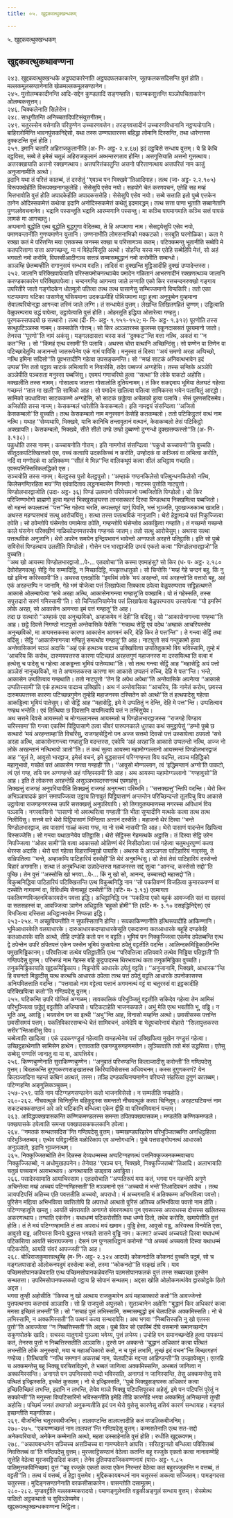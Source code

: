 ```yaml
---
title: ०५. खुद्दकवत्थुक्खन्धकम्

---
```

५. खुद्दकवत्थुक्खन्धकम्  


## खुद्दकवत्थुकथावण्णना

२४३. खुद्दकवत्थुक्खन्धके अट्ठपदाकारेनाति अट्ठपदफलकाकारेन, जूतफलकसदिसन्ति वुत्तं होति। मल्लकमूलसण्ठानेनाति खेळमल्लकमूलसण्ठानेन।  
२४५. मुत्तोलम्बकादीनन्ति आदि-सद्देन कुण्डलादिं सङ्गण्हाति। पलम्बकसुत्तन्ति यञ्ञोपचिताकारेन ओलम्बकसुत्तम्।  
२४६. चिक्कलेनाति सिलेसेन।  
२४८. साधुगीतन्ति अनिच्चतादिपटिसंयुत्तगीतम्।  
२४९. चतुरस्सेन वत्तेनाति परिपुण्णेन उच्चारणवत्तेन। तरङ्गवत्तादीनं उच्चारणविधानानि नट्ठप्पयोगानि। बाहिरलोमिन्ति भावनपुंसकनिद्देसो, यथा तस्स उण्णपावारस्स बहिद्धा लोमानि दिस्सन्ति, तथा धारेन्तस्स दुक्कटन्ति वुत्तं होति।  
२५१. इमानि चत्तारि अहिराजकुलानीति (अ॰ नि॰ अट्ठ॰ २.४.६७) इदं दट्ठविसे सन्धाय वुत्तम्। ये हि केचि दट्ठविसा, सब्बे ते इमेसं चतुन्नं अहिराजकुलानं अब्भन्तरगताव होन्ति। अत्तगुत्तियाति अत्तनो गुत्तत्थाय। अत्तरक्खायाति अत्तनो रक्खणत्थाय। अत्तपरित्तंकातुन्ति अत्तनो परित्ताणत्थाय अत्तपरित्तं नाम कातुं अनुजानामीति अत्थो।  
इदानि यथा तं परित्तं कातब्बं, तं दस्सेतुं ‘‘एवञ्च पन भिक्खवे’’तिआदिमाह। तत्थ (जा॰ अट्ठ॰ २.२.१०५) विरूपक्खेहीति विरूपक्खनागकुलेहि। सेसेसुपि एसेव नयो। सहयोगे चेतं करणवचनं, एतेहि सह मय्हं मित्तभावोति वुत्तं होति अपादकेहीति अपादकसत्तेहि। सेसेसुपि एसेव नयो। सब्बे सत्ताति इतो पुब्बे एत्तकेन ठानेन ओदिस्सकमेत्तं कथेत्वा इदानि अनोदिस्सकमेत्तं कथेतुं इदमारद्धम्। तत्थ सत्ता पाणा भूताति सब्बानेतानि पुग्गलवेवचनानेव। भद्रानि पस्सन्तूति भद्रानि आरम्मणानि पस्सन्तु। मा कञ्चि पापमागमाति कञ्चि सत्तं पापकं लामकं मा आगच्छतु।  
अप्पमाणो बुद्धोति एत्थ बुद्धोति बुद्धगुणा वेदितब्बा, ते हि अप्पमाणा नाम। सेसद्वयेसुपि एसेव नयो, पमाणवन्तानीति गुणप्पमाणेन युत्तानि। उण्णनाभीति लोमसनाभिको मक्कटको। सरबूति घरगोळिका। कता मे रक्खा कतं मे परित्तन्ति मया एत्तकस्स जनस्स रक्खा च परित्ताणञ्च कतम्। पटिक्कमन्तु भूतानीति सब्बेपि मे कतपरित्ताणा सत्ता अपगच्छन्तु, मा मं विहेठयिंसूति अत्थो। सोहन्ति यस्स मम एतेहि सब्बेहिपि मेत्तं, सो अहं भगवतो नमो करोमि, विपस्सीआदीनञ्च सत्तन्नं सम्मासम्बुद्धानं नमो करोमीति सम्बन्धो।  
अञ्ञम्हि छेतब्बम्हीति रागानुसयं सन्धाय वदति। तादिसं वा दुक्खन्ति मुट्ठिआदीहि दुक्खं उप्पादेन्तस्स।  
२५२. जालानि परिक्खिपापेत्वाति परिस्सयमोचनत्थञ्चेव पमादेन गळितानं आभरणादीनं रक्खणत्थञ्च जालानि करण्डकाकारेन परिक्खिपापेत्वा। चन्दनगण्ठि आगन्त्वा जाले लग्गाति एको किर रत्तचन्दनरुक्खो गङ्गाय उपरितीरे जातो गङ्गोदकेन धोतमूलो पतित्वा तत्थ तत्थ पासाणेसु सम्भिज्जमानो विप्पकिरि। ततो एका घटप्पमाणा घटिका पासाणेसु घंसियमाना उदकऊमीहि पोथियमाना मट्ठा हुत्वा अनुपुब्बेन वुय्हमाना सेवालपरियोनद्धा आगन्त्वा तस्मिं जाले लग्गि। तं सन्धायेतं वुत्तम्। लेखन्ति लिखितगहितं चुण्णम्। उड्डित्वाति वेळुपरम्पराय उद्धं पापेत्वा, उट्ठापेत्वाति वुत्तं होति। ओहरतूति इद्धिया ओतारेत्वा गण्हतु।  
पूरणकस्सपादयो छ सत्थारो। तत्थ (दी॰ नि॰ अट्ठ॰ १.१५१-१५२; म॰ नि॰ अट्ठ॰ १.३१२) पूरणोति तस्स सत्थुपटिञ्ञस्स नामम्। कस्सपोति गोत्तम्। सो किर अञ्ञतरस्स कुलस्स एकूनदाससतं पूरयमानो जातो। तेनस्स ‘‘पूरणो’’ति नामं अकंसु। मङ्गलदासत्ता चस्स कतं ‘‘दुक्कट’’न्ति वत्ता नत्थि, अकतं वा ‘‘न कत’’न्ति । सो ‘‘किमहं एत्थ वसामी’’ति पलायि। अथस्स चोरा वत्थानि अच्छिन्दिंसु। सो पण्णेन वा तिणेन वा पटिच्छादेतुम्पि अजानन्तो जातरूपेनेव एकं गामं पाविसि। मनुस्सा तं दिस्वा ‘‘अयं समणो अरहा अप्पिच्छो, नत्थि इमिना सदिसो’’ति पूवभत्तादीनि गहेत्वा उपसङ्कमन्ति। सो ‘‘मय्हं साटकं अनिवत्थभावेन इदं उप्पन्न’’न्ति ततो पट्ठाय साटकं लभित्वापि न निवासेसि, तदेव पब्बज्जं अग्गहेसि। तस्स सन्तिके अञ्ञेपि अञ्ञेपीति पञ्चसता मनुस्सा पब्बजिंसु। एवमयं गणाचरियो हुत्वा ‘‘सत्था’’ति लोके पाकटो अहोसि।  
मक्खलीति तस्स नामम्। गोसालाय जातत्ता गोसालोति दुतियनामम्। तं किर सकद्दमाय भूमिया तेलघटं गहेत्वा गच्छन्तं ‘‘तात मा खली’’ति सामिको आह। सो पमादेन खलित्वा पतित्वा सामिकस्स भयेन पलायितुं आरद्धो। सामिको उपधावित्वा साटककण्णे अग्गहेसि, सो साटकं छड्डेत्वा अचेलको हुत्वा पलायि। सेसं पूरणसदिसमेव।  
अजितोति तस्स नामम्। केसकम्बलं धारेतीति केसकम्बलो। इति नामद्वयं संसन्दित्वा ‘‘अजितो केसकम्बलो’’ति वुच्चति। तत्थ केसकम्बलो नाम मनुस्सानं केसेहि कतकम्बलो। ततो पटिकिट्ठतरं वत्थं नाम नत्थि। यथाह ‘‘सेय्यथापि, भिक्खवे, यानि कानिचि तन्तावुतानं वत्थानं, केसकम्बलो तेसं पटिकिट्ठो अक्खायति। केसकम्बलो, भिक्खवे, सीते सीतो उण्हे उण्हो दुब्बण्णो दुग्गन्धो दुक्खसम्फस्सो’’ति (अ॰ नि॰ ३.१३८)।  
पकुधोति तस्स नामम्। कच्चायनोति गोत्तम्। इति नामगोत्तं संसन्दित्वा ‘‘पकुधो कच्चायनो’’ति वुच्चति। सीतूदकपटिक्खित्तको एस, वच्चं कत्वापि उदककिच्चं न करोति, उण्होदकं वा कञ्जियं वा लभित्वा करोति, नदिं वा मग्गोदकं वा अतिक्कम्म ‘‘सीलं मे भिन्न’’न्ति वालिकथूपं कत्वा सीलं अधिट्ठाय गच्छति। एवरूपनिस्सिरिकलद्धिको एस।  
सञ्चयोति तस्स नामम्। बेलट्ठस्स पुत्तो बेलट्ठपुत्तो। ‘‘अम्हाकं गण्ठनकिलेसो पलिबुन्धनकिलेसो नत्थि, किलेसगण्ठिरहिता मय’’न्ति एवंवादिताय लद्धनामवसेन निगण्ठो। नाटस्स पुत्तोति नाटपुत्तो।  
पिण्डोलभारद्वाजोति (उदा॰ अट्ठ॰ ३६) पिण्डं उलमानो परियेसमानो पब्बजितोति पिण्डोलो। सो किर परिजिण्णभोगो ब्राह्मणो हुत्वा महन्तं भिक्खुसङ्घस्स लाभसक्कारं दिस्वा पिण्डत्थाय निक्खमित्वा पब्बजितो। सो महन्तं कपल्लपत्तं ‘‘पत्त’’न्ति गहेत्वा चरति, कपल्लपूरं यागुं पिवति, भत्तं भुञ्जति, पूवखज्जकञ्च खादति। अथस्स महग्घसभावं सत्थु आरोचयिंसु। सत्था तस्स पत्तत्थविकं नानुजानि। थेरो हेट्ठामञ्चे पत्तं निकुज्जित्वा ठपेति। सो ठपेन्तोपि घंसेन्तोव पणामेत्वा ठपेति, गण्हन्तोपि घंसेन्तोव आकड्ढित्वा गण्हाति। तं गच्छन्ते गच्छन्ते काले घंसनेन परिक्खीणं नाळिकोदनमत्तस्सेव गण्हनकं जातम्। ततो सत्थु आरोचेसुम्। अथस्स सत्था पत्तत्थविकं अनुजानि। थेरो अपरेन समयेन इन्द्रियभावनं भावेन्तो अग्गफले अरहत्ते पतिट्ठासि। इति सो पुब्बे सविसेसं पिण्डत्थाय उलतीति पिण्डोलो। गोत्तेन पन भारद्वाजोति उभयं एकतो कत्वा ‘‘पिण्डोलभारद्वाजो’’ति वुच्चति।  
‘‘अथ खो आयस्मा पिण्डोलभारद्वाजो…पे॰… एतदवोचा’’ति कस्मा एवमाहंसु? सो किर (ध॰ प॰ अट्ठ॰ २.१८० देवोरोहणवत्थु) सेट्ठि नेव सम्मादिट्ठि, न मिच्छादिट्ठि, मज्झत्तधातुको। सो चिन्तेसि ‘‘मय्हं गेहे चन्दनं बहु, किं नु खो इमिना करिस्सामी’’ति। अथस्स एतदहोसि ‘‘इमस्मिं लोके ‘मयं अरहन्तो, मयं अरहन्तो’ति वत्तारो बहू, अहं एकं अरहन्तम्पि न जानामि, गेहे भमं योजेत्वा पत्तं लिखापेत्वा सिक्काय ठपेत्वा वेळुपरम्पराय सट्ठिहत्थमत्ते आकासे ओलम्बापेत्वा ‘सचे अरहा अत्थि, आकासेनागन्त्वा गण्हातू’ति वक्खामि। यो तं गहेस्सति, तस्स सपुत्तदारो सरणं गमिस्सामी’’ति। सो चिन्तितनियामेनेव पत्तं लिखापेत्वा वेळुपरम्पराय उस्सापेत्वा ‘‘यो इमस्मिं लोके अरहा, सो आकासेन आगन्त्वा इमं पत्तं गण्हातू’’ति आह।  
तदा छ सत्थारो ‘‘अम्हाकं एस अनुच्छविको, अम्हाकमेव नं देही’’ति वदिंसु। सो ‘‘आकासेनागन्त्वा गण्हथा’’ति आह। छट्ठे दिवसे निगण्ठो नाटपुत्तो अन्तेवासिके पेसेसि ‘‘गच्छथ सेट्ठिं एवं वदेथ ‘अम्हाकं आचरियस्सेव अनुच्छविको, मा अप्पमत्तकस्स कारणा आकासेन आगमनं करि, देहि किर ते पत्त’न्ति’’। ते गन्त्वा सेट्ठिं तथा वदिंसु। सेट्ठि ‘‘आकासेनागन्त्वा गण्हितुं समत्थोव गण्हातू’’ति आह। नाटपुत्तो सयं गन्तुकामो हुत्वा अन्तेवासिकानं सञ्ञं अदासि ‘‘अहं एकं हत्थञ्च पादञ्च उक्खिपित्वा उप्पतितुकामो विय भविस्सामि, तुम्हे मं ‘आचरिय किं करोथ, दारुमयपत्तस्स कारणा पटिच्छन्नं अरहत्तगुणं महाजनस्स मा दस्सयित्था’ति वत्वा मं हत्थेसु च पादेसु च गहेत्वा आकड्ढन्ता भूमियं पातेय्याथा’’ति। सो तत्थ गन्त्वा सेट्ठिं आह ‘‘महासेट्ठि अयं पत्तो अञ्ञेसं नानुच्छविको, मा ते अप्पमत्तकस्स कारणा मम आकासे उप्पतनं रुच्चि, देहि मे पत्त’’न्ति। भन्ते, आकासेन उप्पतित्वाव गण्हथाति। ततो नाटपुत्तो ‘‘तेन हि अपेथ अपेथा’’ति अन्तेवासिके अपनेत्वा ‘‘आकासे उप्पतिस्सामी’’ति एकं हत्थञ्च पादञ्च उक्खिपि। अथ नं अन्तेवासिका ‘‘आचरिय, किं नामेतं करोथ, छवस्स दारुमयपत्तस्स कारणा पटिच्छन्नगुणेन तुम्हेहि महाजनस्स दस्सितेन को अत्थो’’ति तं हत्थपादेसु गहेत्वा आकड्ढित्वा भूमियं पातेसुम्। सो सेट्ठिं आह ‘‘महासेट्ठि, इमे मे उप्पतितुं न देन्ति, देहि मे पत्त’’न्ति। उप्पतित्वाव गण्हथ भन्तेति। एवं तित्थिया छ दिवसानि वायमित्वापि पत्तं न लभिंसुयेव।  
अथ सत्तमे दिवसे आयस्मतो च मोग्गल्लानस्स आयस्मतो च पिण्डोलभारद्वाजस्स ‘‘राजगहे पिण्डाय चरिस्सामा’’ति गन्त्वा एकस्मिं पिट्ठिपासाणे ठत्वा चीवरं पारुपनकाले धुत्तका कथं समुट्ठापेसुं ‘‘हम्भो पुब्बे छ सत्थारो ‘मयं अरहन्ताम्हा’ति विचरिंसु, राजगहसेट्ठिनो पन अज्ज सत्तमो दिवसो पत्तं उस्सापेत्वा ठपयतो ‘सचे अरहा अत्थि, आकासेनागन्त्वा गण्हातू’ति वदन्तस्स, एकोपि ‘अहं अरहा’ति आकासे उप्पतन्तो नत्थि, अज्ज नो लोके अरहन्तानं नत्थिभावो ञातो’’ति। तं कथं सुत्वा आयस्मा महामोग्गल्लानो आयस्मन्तं पिण्डोलभारद्वाजं आह ‘‘सुतं ते, आवुसो भारद्वाज, इमेसं वचनं, इमे बुद्धसासनं परिग्गण्हन्ता विय वदन्ति, त्वञ्च महिद्धिको महानुभावो, गच्छेतं पत्तं आकासेन गन्त्वा गण्हाही’’ति। ‘‘आवुसो मोग्गल्लान, त्वं ‘इद्धिमन्तानं अग्गो’ति पाकटो, त्वं एतं गण्ह, तयि पन अग्गण्हन्ते अहं गण्हिस्सामी’’ति आह। अथ आयस्मा महामोग्गल्लानो ‘‘गण्हावुसो’’ति आह। इति ते लोकस्स अरहन्तेहि असुञ्ञभावदस्सनत्थं एवमाहंसु।  
तिक्खत्तुं राजगहं अनुपरियायीति तिक्खत्तुं राजगहं अनुगन्त्वा परिब्भमि। ‘‘सत्तक्खत्तु’’न्तिपि वदन्ति। थेरो किर अभिञ्ञापादकं झानं समापज्जित्वा उट्ठाय तिगावुतं पिट्ठिपासाणं अन्तन्तेन परिच्छिन्दन्तो तूलपिचु विय आकासे उट्ठापेत्वा राजगहनगरस्स उपरि सत्तक्खत्तुं अनुपरियायि। सो तिगावुतप्पमाणस्स नगरस्स अपिधानं विय पञ्ञायि। नगरवासिनो ‘‘पासाणो नो अवत्थरित्वा गण्हाती’’ति भीता सुप्पादीनि मत्थके कत्वा तत्थ तत्थ निलीयिंसु। सत्तमे वारे थेरो पिट्ठिपासाणं भिन्दित्वा अत्तानं दस्सेति। महाजनो थेरं दिस्वा ‘‘भन्ते पिण्डोलभारद्वाज, तव पासाणं गाळ्हं कत्वा गण्ह, मा नो सब्बे नासयी’’ति आह। थेरो पासाणं पादन्तेन खिपित्वा विस्सज्जेसि। सो गन्त्वा यथाठानेयेव पतिट्ठासि। थेरो सेट्ठिस्स गेहमत्थके अट्ठासि। तं दिस्वा सेट्ठि उरेन निपज्जित्वा ‘‘ओतर सामी’’ति वत्वा आकासतो ओतिण्णं थेरं निसीदापेत्वा पत्तं गहेत्वा चतुमधुरपुण्णं कत्वा थेरस्स अदासि। थेरो पत्तं गहेत्वा विहाराभिमुखो पायासि। अथस्स ये अरञ्ञगता पाटिहारियं नाद्दसंसु, ते सन्निपतित्वा ‘‘भन्ते, अम्हाकम्पि पाटिहारियं दस्सेही’’ति थेरं अनुबन्धिंसु। सो तेसं तेसं पाटिहारियं दस्सेन्तो विहारं अगमासि। सत्था तं अनुबन्धित्वा उन्नादेन्तस्स महाजनस्स सद्दं सुत्वा ‘‘आनन्द, कस्सेसो सद्दो’’ति पुच्छि। तेन वुत्तं ‘‘अस्सोसि खो भगवा…पे॰… किं नु खो सो, आनन्द, उच्चासद्दो महासद्दो’’ति।  
विकुब्बनिद्धिया पाटिहारियं पटिक्खित्तन्ति एत्थ विकुब्बनिद्धि नाम ‘‘सो पकतिवण्णं विजहित्वा कुमारकवण्णं वा दस्सेति नागवण्णं वा, विविधम्पि सेनाब्यूहं दस्सेती’’ति (पटि॰ म॰ ३.१३) एवमागता पकतिवण्णविजहनविकारवसेन पवत्ता इद्धि। अधिट्ठानिद्धि पन ‘‘पकतिया एको बहुकं आवज्जति सतं वा सहस्सं वा सतसहस्सं वा, आवज्जित्वा ञाणेन अधिट्ठाति ‘बहुको होमी’’’ति (पटि॰ म॰ ३.१० दसइद्धिनिद्देस) एवं विभजित्वा दस्सिता अधिट्ठानवसेन निप्फन्ना इद्धि।  
२५३-२५४. न अच्छुपियन्तीति न सुफस्सितानि होन्ति। रूपकाकिण्णानीति इत्थिरूपादीहि आकिण्णानि। भूमिआधारकेति वलयाधारके। दारुआधारकदण्डाधारकेसूति एकदारुना कतआधारके बहूहि दण्डकेहि कतआधारके वाति अत्थो, तीहि दण्डेहि कतो पन न वट्टति। भूमियं पन निक्कुज्जित्वा एकमेव ठपेतब्बन्ति एत्थ द्वे ठपेन्तेन उपरि ठपितपत्तं एकेन पस्सेन भूमियं फुसापेत्वा ठपेतुं वट्टतीति वदन्ति। आलिन्दकमिड्ढिकादीनन्ति पमुखमिड्ढिकानम्। परिवत्तित्वा तत्थेव पतिट्ठातीति एत्थ ‘‘परिवत्तित्वा ततियवारे तत्थेव मिड्ढिया पतिट्ठाती’’ति गण्ठिपदेसु वुत्तम्। परिभण्डं नाम गेहस्स बहि कुट्टपादस्स थिरभावत्थं कता तनुकमिड्ढिका वुच्चति। तनुकमिड्ढिकायाति खुद्दकमिड्ढिकाय। मिड्ढन्तेपि आधारके ठपेतुं वट्टति। ‘‘अनुजानामि, भिक्खवे, आधारक’’न्ति हि वचनतो मिड्ढादीसु यत्थ कत्थचि आधारकं ठपेत्वा तत्थ पत्तं ठपेतुं वट्टति आधारके ठपनोकासस्स अनियमितत्ताति वदन्ति। ‘‘पत्तमाळो नाम वट्टेत्वा पत्तानं अगमनत्थं वट्टं वा चतुरस्सं वा इट्ठकादीहि परिक्खिपित्वा कतो’’ति गण्ठिपदेसु वुत्तम्।  
२५५. घटिकन्ति उपरि योजितं अग्गळम्। तावकालिकं परिभुञ्जितुं वट्टतीति सकिदेव गहेत्वा तेन आमिसं परिभुञ्जित्वा छड्डेतुं वट्टतीति अधिप्पायो। घटिकटाहेति भाजनकपाले। अभुं मेति एत्थ भवतीति भू, वड्ढि। न भूति अभू, अवड्ढि। भयवसेन पन सा इत्थी ‘‘अभु’’न्ति आह, विनासो मय्हन्ति अत्थो। छवसीसस्स पत्तन्ति छवसीसमयं पत्तम्। पकतिविकारसम्बन्धे चेतं सामिवचनं, अभेदेपि वा भेदूपचारेनायं वोहारो ‘‘सिलापुत्तकस्स सरीर’’न्तिआदीसु विय।  
चब्बेत्वाति खादित्वा। एकं उदकगण्डुसं गहेत्वाति वामहत्थेनेव पत्तं उक्खिपित्वा मुखेन गण्डुसं गहेत्वा। उच्छिट्ठहत्थेनाति सामिसेन हत्थेन। एत्तावताति एकगण्डुसगहणमत्तेन। लुञ्चित्वाति ततो मंसं उद्धरित्वा। एतेसु सब्बेसु पण्णत्तिं जानातु वा मा वा, आपत्तियेव।  
२५६. किण्णचुण्णेनाति सुराकिण्णचुण्णेन। ‘‘अनुवातं परिभण्डन्ति किलञ्जादीसु करोन्ती’’ति गण्ठिपदेसु वुत्तम्। बिदलकन्ति दुगुणकरणसङ्खातस्स किरियाविसेसस्स अधिवचनम्। कस्स दुगुणकरणं? येन किलञ्जादिना महन्तं कथिनं अत्थतं, तस्स। तञ्हि दण्डकथिनप्पमाणेन परियन्ते संहरित्वा दुगुणं कातब्बम्। पटिग्गहन्ति अङ्गुलिकञ्चुकम्।  
२५७-२५९. पाति नाम पटिग्गहणसण्ठानेन कतो भाजनविसेसो। न सम्मतीति नप्पहोति।  
२६०-२६२. नीचवत्थुकं चिनितुन्ति बहिकुट्टस्स समन्ततो नीचवत्थुकं कत्वा चिनितुम्। अरहटघटियन्तं नाम सकटचक्कसण्ठानं अरे अरे घटिकानि बन्धित्वा एकेन द्वीहि वा परिब्भमियमानं यन्तम्।  
२६३. आविद्धपक्खपासकन्ति कण्णिकमण्डलस्स समन्ता ठपितपक्खपासकम्। मण्डलेति कण्णिकमण्डले। पक्खपासके ठपेत्वाति समन्ता पक्खपासकफलकानि ठपेत्वा।  
२६४. ‘‘नमतकं सन्थतसदिस’’न्ति गण्ठिपदेसु वुत्तम्। चम्मखण्डपरिहारेन परिभुञ्जितब्बन्ति अनधिट्ठहित्वा परिभुञ्जितब्बम्। एत्थेव पविट्ठानीति मळोरिकाय एव अन्तोगधानि। पुब्बे पत्तसङ्गोपनत्थं आधारको अनुञ्ञातो, इदानि भुञ्जनत्थम्।  
२६५. निक्कुज्जितब्बोति तेन दिन्नस्स देय्यधम्मस्स अप्पटिग्गहणत्थं पत्तनिक्कुज्जनकम्मवाचाय निक्कुज्जितब्बो, न अधोमुखठपनेन। तेनेवाह ‘‘एवञ्च पन, भिक्खवे, निक्कुज्जितब्बो’’तिआदि। अलाभायाति चतुन्नं पच्चयानं अलाभत्थाय। अनत्थायाति उपद्दवाय अवड्ढिया।  
२६६. पसादेस्सामाति आयाचिस्साम। एतदवोचाति ‘‘अप्पतिरूपं मया कतं, भगवा पन महन्तेपि अगुणे अचिन्तेत्वा मय्हं अच्चयं पटिग्गण्हिस्सती’’ति मञ्ञमानो एतं ‘‘अच्चयो मं भन्ते’’तिआदिवचनं अवोच । तत्थ ञायपटिपत्तिं अतिच्च एति पवत्ततीति अच्चयो, अपराधो। मं अच्चगमाति मं अतिक्कम्म अभिभवित्वा पवत्तो। पुरिसेन मद्दित्वा अभिभवित्वा पवत्तितोपि हि अपराधो अत्थतो पुरिसं अतिच्च अभिभवित्वा पवत्तो नाम होति। पटिग्गण्हातूति खमतु। आयतिं संवरायाति अनागते संवरणत्थाय पुन एवरूपस्स अपराधस्स दोसस्स खलितस्स अकरणत्थाय। तग्घाति एकंसेन। यथाधम्मं पटिकरोसीति यथा धम्मो ठितो, तथेव करोसि, खमापेसीति वुत्तं होति। तं ते मयं पटिग्गण्हामाति तं तव अपराधं मयं खमाम। वुड्ढि हेसा, आवुसो वड्ढ, अरियस्स विनयेति एसा, आवुसो वड्ढ, अरियस्स विनये बुद्धस्स भगवतो सासने वुड्ढि नाम। कतमा? अच्चयं अच्चयतो दिस्वा यथाधम्मं पटिकरित्वा आयतिं संवरापज्जना। देसनं पन पुग्गलाधिट्ठानं करोन्तो ‘‘यो अच्चयं अच्चयतो दिस्वा यथाधम्मं पटिकरोति, आयतिं संवरं आपज्जती’’ति आह।  
२६८. बोधिराजकुमारवत्थुम्हि (म॰ नि॰ अट्ठ॰ २.३२४ आदयो) कोकनदोति कोकनदं वुच्चति पदुमं, सो च मङ्गलपासादो ओलोकनपदुमं दस्सेत्वा कतो, तस्मा ‘‘कोकनदो’’ति सङ्खं लभि। याव पच्छिमसोपानकळेवराति एत्थ पच्छिमसोपानकळेवरन्ति पठमसोपानफलकं वुत्तं तस्स सब्बपच्छा दुस्सेन सन्थतत्ता। उपरिमसोपानफलकतो पट्ठाय हि सोपानं सन्थतम्। अद्दसा खोति ओलोकनत्थंयेव द्वारकोट्ठके ठितो अद्दस।  
भगवा तुण्ही अहोसीति ‘‘किस्स नु खो अत्थाय राजकुमारेन अयं महासक्कारो कतो’’ति आवज्जेन्तो पुत्तपत्थनाय कतभावं अञ्ञासि। सो हि राजपुत्तो अपुत्तको। सुतञ्चानेन अहोसि ‘‘बुद्धानं किर अधिकारं कत्वा मनसा इच्छितं लभन्ती’’ति। सो ‘‘सचाहं पुत्तं लभिस्सामि, सम्मासम्बुद्धो इमं चेलपटिकं अक्कमिस्सति। नो चे लभिस्सामि, न अक्कमिस्सती’’ति पत्थनं कत्वा सन्थरापेसि। अथ भगवा ‘‘निब्बत्तिस्सति नु खो एतस्स पुत्तो’’ति आवज्जेत्वा ‘‘न निब्बत्तिस्सती’’ति अद्दस। पुब्बे किर सो एकस्मिं दीपे वसमानो समानच्छन्देन सकुणपोतके खादि। सचस्स मातुगामो पुञ्ञवा भवेय्य, पुत्तं लभेय्य। उभोहि पन समानच्छन्देहि हुत्वा पापकम्मं कतं, तेनस्स पुत्तो न निब्बत्तिस्सतीति अञ्ञासि। दुस्से पन अक्कन्ते ‘‘बुद्धानं अधिकारं कत्वा पत्थितं लभन्तीति लोके अनुस्सवो, मया च महाअधिकारो कतो, न च पुत्तं लभामि, तुच्छं इदं वचन’’न्ति मिच्छागहणं गण्हेय्य। तित्थियापि ‘‘नत्थि समणानं अकत्तब्बं नाम, चेलपटिकं मद्दन्ता आहिण्डन्ती’’ति उज्झायेय्युम्। एतरहि च अक्कमन्तेसु बहू भिक्खू परचित्तविदुनो, ते भब्बतं जानित्वा अक्कमिस्सन्ति, अभब्बतं जानित्वा न अक्कमिस्सन्ति। अनागते पन उपनिस्सयो मन्दो भविस्सति, अनागतं न जानिस्सन्ति, तेसु अक्कमन्तेसु सचे पत्थितं इज्झिस्सति, इच्चेतं कुसलम्। नो चे इज्झिस्सति, ‘‘पुब्बे भिक्खुसङ्घस्स अधिकारं कत्वा इच्छितिच्छितं लभन्ति, इदानि न लभन्ति, तेयेव मञ्ञे भिक्खू पटिपत्तिपूरका अहेसुं, इमे पन पटिपत्तिं पूरेतुं न सक्कोन्ती’’ति मनुस्सा विप्पटिसारिनो भविस्सन्तीति इमेहि तीहि कारणेहि भगवा अक्कमितुं अनिच्छन्तो तुण्ही अहोसि। पच्छिमं जनतं तथागतो अनुकम्पतीति इदं पन थेरो वुत्तेसु कारणेसु ततियं कारणं सन्धायाह। मङ्गलं इच्छन्तीति मङ्गलिका।  
२६९. बीजनिन्ति चतुरस्सबीजनिम्। तालवण्टन्ति तालपत्तादीहि कतं मण्डलिकबीजनिम्।  
२७०-२७५. ‘‘एकपण्णच्छत्तं नाम तालपत्त’’न्ति गण्ठिपदेसु वुत्तम्। कम्मसतेनाति एत्थ सत-सद्दो अनेकपरियायो, अनेकेन कम्मेनाति अत्थो, महता उस्साहेनाति वुत्तं होति। रुधीति खुद्दकवणम्।  
२७८. ‘‘अकायबन्धनेन सञ्चिच्च असञ्चिच्च वा गामप्पवेसने आपत्ति। सरितट्ठानतो बन्धित्वा पविसितब्बं निवत्तितब्बं वा’’ति गण्ठिपदेसु वुत्तम्। मुरजवट्टिसण्ठानं वेठेत्वा कतन्ति बहू रज्जुके एकतो कत्वा नानावण्णेहि सुत्तेहि वेठेत्वा मुरजवट्टिसदिसं कतम्। तेनेव दुतियपाराजिकवण्णनायं (पारा॰ अट्ठ॰ १.८५ पाळिमुत्तकविनिच्छय) वुत्तं ‘‘बहू रज्जुके एकतो कत्वा एकेन निरन्तरं वेठेत्वा कतं बहुरज्जुकन्ति न वत्तब्बं, तं वट्टती’’ति। तत्थ यं वत्तब्बं, तं हेट्ठा वुत्तमेव। मुद्दिककायबन्धनं नाम चतुरस्सं अकत्वा सज्जितम्। पामङ्गदसा चतुरस्सा। मुदिङ्गसण्ठानेनाति वरकसीसाकारेन। पासन्तोति दसामूलम्।  
२८०-२८२. मुण्डवट्टीति मल्लकम्मकरादयो। पमाणङ्गुलेनाति वड्ढकीअङ्गुलं सन्धाय वुत्तम्। सेसमेत्थ पाळितो अट्ठकथातो च सुविञ्ञेय्यमेव।  
खुद्दकवत्थुक्खन्धकवण्णना निट्ठिता।  